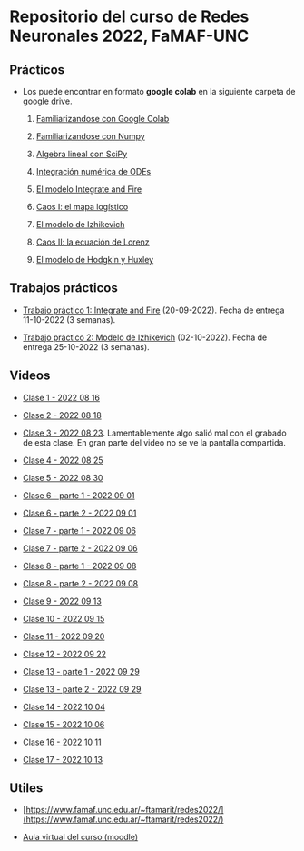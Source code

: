 # Repositorio del curso de Redes Neuronales 2022, FaMAF-UNC

## Prácticos

* Los puede encontrar en formato **google colab** en la siguiente carpeta de [google drive](https://drive.google.com/drive/folders/1tM1INCrfsZnNRmSiS-q3M6Xf0DfdLyPS?usp=sharing).

    1. [Familiarizandose con Google Colab](https://colab.research.google.com/drive/1-izp70dIM2mJeEoPBNljUNGJ8L93IzsY?usp=sharing)
    
    2. [Familiarizandose con Numpy](https://colab.research.google.com/drive/1_d2GfVeqc-AzzbosOTDzVy62sJ2dzCNG?usp=sharing)
    
    3. [Algebra lineal con SciPy](https://colab.research.google.com/drive/1gb85bhfY0BfXF6p0vquy1ZxpIhzl6DbF?usp=sharing)
    
    4. [Integración numérica de ODEs](https://colab.research.google.com/drive/1oqTxQ8qnqQzmInF3CYKGF47NoxGXoaa-?usp=sharing)
    
    5. [El modelo Integrate and Fire](https://colab.research.google.com/drive/1FxEzSzLBw2aqURnbrulNcV17mlERJDUl?usp=sharing)
    
    6. [Caos I: el mapa logístico](https://colab.research.google.com/drive/1pSBcaIVcSvu0q4zgNsFJfys_a002-5AY?usp=sharing)
    
    7. [El modelo de Izhikevich](https://colab.research.google.com/drive/1QI8e0Ngfs5NiZs9N6IHwUlsXcY7o_Fwb?usp=sharing)
    
    8. [Caos II: la ecuación de Lorenz](https://drive.google.com/file/d/1ajMnTTjor0QRHsPkADImPwjijmKwTF-7/view?usp=sharing)
    
    9. [El modelo de Hodgkin y Huxley](https://colab.research.google.com/drive/1sF2Jny6DG-THzhZ2KVdUZkbT37xJKtco?usp=sharing)

## Trabajos prácticos

* [Trabajo práctico 1: Integrate and Fire](https://drive.google.com/file/d/1ss8w_9uX4pG740UC2Nl2Sw_uMIpa4crJ/view?usp=sharing) (20-09-2022). Fecha de entrega 11-10-2022 (3 semanas).

* [Trabajo práctico 2: Modelo de Izhikevich](https://drive.google.com/file/d/1PKJ_2Vyik1Dit22T94W0P6JBYcT1stzl/view?usp=sharing) (02-10-2022). Fecha de entrega 25-10-2022 (3 semanas).

## Videos

* [Clase 1 - 2022 08 16](https://drive.google.com/file/d/1OQ0x0bFMoas2dCZ18awXYBj5YafDxG8Z/view?usp=sharing)

* [Clase 2 - 2022 08 18](https://drive.google.com/file/d/1g25mx_NwYetoXllEQ8rGWXnQ0AYr1nTg/view?usp=sharing)

* [Clase 3 - 2022 08 23](https://drive.google.com/file/d/1c0Pw8HPC0L0MUerluMkPRSZjRYa5Yytj/view?usp=sharing). Lamentablemente algo salió mal con el grabado de esta clase. En gran parte del video no se ve la pantalla compartida.

* [Clase 4 - 2022 08 25](https://drive.google.com/file/d/1VjshhvlVFBdwsrLhvMzI_AhaEflbY9yS/view?usp=sharing)

* [Clase 5 - 2022 08 30](https://drive.google.com/file/d/1Ran9FyyAvhRvo4JUSvRqpTnHwmCMBKtk/view?usp=sharing)

* [Clase 6 - parte 1 - 2022 09 01](https://drive.google.com/file/d/1XJZllTUg35rJmjKF5bmELV4RHggaRvXT/view?usp=sharing)
* [Clase 6 - parte 2 - 2022 09 01](https://drive.google.com/file/d/1DhUwY27rb4sY0mmviTdmRLur-3NPQj8J/view?usp=sharing)

* [Clase 7 - parte 1 - 2022 09 06](https://drive.google.com/file/d/1oGlLgoUu2wN0M8nQ5CZaLqC8GSB5n9Oe/view?usp=sharing)
* [Clase 7 - parte 2 - 2022 09 06](https://drive.google.com/file/d/1s8ffNjmpdr3IuBDiBLizGRkru3qr81gd/view?usp=sharing)

* [Clase 8 - parte 1 - 2022 09 08](https://drive.google.com/file/d/1Vg63uWQczn0oOiI57k4MCYfE6BzMM-qS/view?usp=sharing)
* [Clase 8 - parte 2 - 2022 09 08](https://drive.google.com/file/d/1FaXnp6NGzmukVV-jaOm6atbbcYOPCdA4/view?usp=sharing)

* [Clase 9 - 2022 09 13](https://drive.google.com/file/d/1R-fdAgNwzqL7j-jJC1_l3miZw1BJtDqA/view?usp=sharing)

* [Clase 10 - 2022 09 15](https://drive.google.com/file/d/1amUNRi_M4PwNlakcBH5lhzTDXWQql-7p/view?usp=sharing)

* [Clase 11 - 2022 09 20](https://drive.google.com/file/d/1lp6rvpimGbYpVrhpENm2OM63yR-Csc75/view?usp=sharing)

* [Clase 12 - 2022 09 22](https://drive.google.com/file/d/1b15XdKDGzXyVaYbottJPORgH0pl5B4OO/view?usp=sharing)

* [Clase 13 - parte 1 - 2022 09 29](https://drive.google.com/file/d/1rXeU4fuD_k1Hy3gARyKbJ_k0If-1Q9n5/view?usp=sharing)
* [Clase 13 - parte 2 - 2022 09 29](https://drive.google.com/file/d/1-hrJIk-IIoDf2_BVN6A_-dSb9cRSIiJF/view?usp=sharing)

* [Clase 14 - 2022 10 04](https://drive.google.com/file/d/19iARK39hEgXlZk_4KTw5KLLYpGXNMHG1/view?usp=sharing)

* [Clase 15 - 2022 10 06](https://drive.google.com/file/d/1wY7xGgWZnuXRG4FOM_1hzRvh6Onf3snh/view?usp=sharing)

* [Clase 16 - 2022 10 11](https://drive.google.com/file/d/1S1dq6RsF_Fwb7pWJxaOmlRX34i__-sQ_/view?usp=sharing)

* [Clase 17 - 2022 10 13](https://drive.google.com/file/d/1MPCDlakM6uXnPZsM2r9IYagTa3lcUcc2/view?usp=sharing)

## Utiles

* [https://www.famaf.unc.edu.ar/~ftamarit/redes2022/](https://www.famaf.unc.edu.ar/~ftamarit/redes2022/)

* [Aula virtual del curso (moodle)](https://famaf.aulavirtual.unc.edu.ar/course/view.php?id=981)
